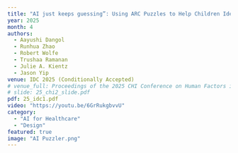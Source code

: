 ```yaml
---
title: "AI just keeps guessing”: Using ARC Puzzles to Help Children Identify Reasoning Errors in Generative AI"
year: 2025
month: 4
authors:
  - Aayushi Dangol
  - Runhua Zhao  
  - Robert Wolfe  
  - Trushaa Ramanan  
  - Julie A. Kientz  
  - Jason Yip
venue: IDC 2025 (Conditionally Accepted)
# venue_full: Proceedings of the 2025 CHI Conference on Human Factors in Computing Systems
# slide: 25_chi2_slide.pdf
pdf: 25_idc1.pdf
video: "https://youtu.be/6GrRukgbvvU"
category:
  - "AI for Healthcare"
  - "Design"
featured: true
image: "AI Puzzler.png" 
---
```


